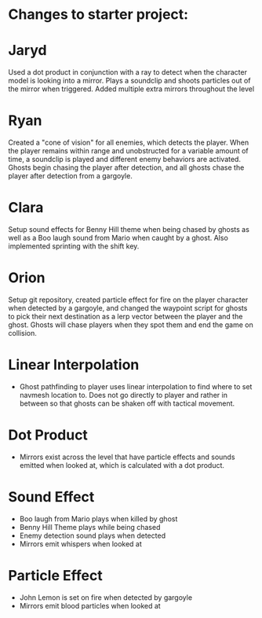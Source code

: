 # Changes to starter project:

# Jaryd

Used a dot product in conjunction with a ray to detect when the character model is looking into a mirror. Plays a soundclip and shoots particles out of the mirror when triggered. Added multiple extra mirrors throughout the level

# Ryan

Created a "cone of vision" for all enemies, which detects the player. When the player remains within range and unobstructed for a variable amount of time, a soundclip is played and different enemy behaviors are activated. Ghosts begin chasing the player after detection, and all ghosts chase the player after detection from a gargoyle.

# Clara

Setup sound effects for Benny Hill theme when being chased by ghosts as well as a Boo laugh sound from Mario when caught by a ghost. Also implemented sprinting with the shift key.

# Orion

Setup git repository, created particle effect for fire on the player character when detected by a gargoyle, and changed the waypoint script for ghosts to pick their next destination as a lerp vector between the player and the ghost. Ghosts will chase players when they spot them and end the game on collision.


# Linear Interpolation
- Ghost pathfinding to player uses linear interpolation to find where to set navmesh location to. Does not go directly to player and rather in between so that ghosts can be shaken off with tactical movement.

# Dot Product
- Mirrors exist across the level that have particle effects and sounds emitted when looked at, which is calculated with a dot product.

# Sound Effect
- Boo laugh from Mario plays when killed by ghost
- Benny Hill Theme plays while being chased
- Enemy detection sound plays when detected
- Mirrors emit whispers when looked at

# Particle Effect
- John Lemon is set on fire when detected by gargoyle
- Mirrors emit blood particles when looked at
